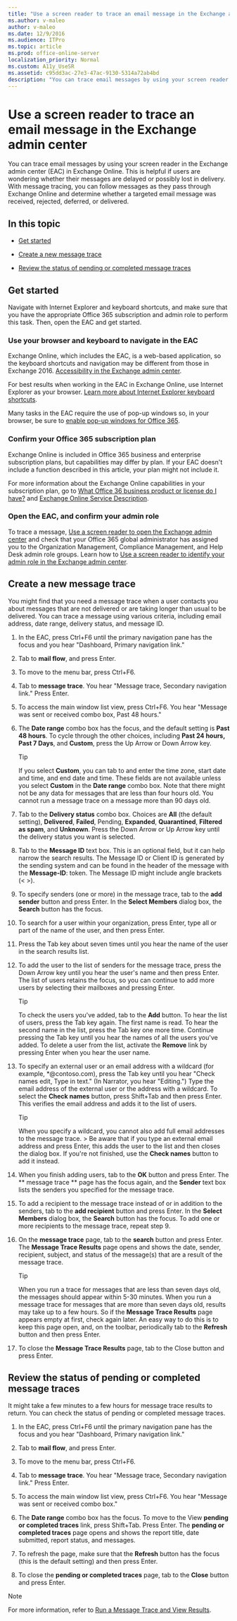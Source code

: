 ```yaml
---
title: "Use a screen reader to trace an email message in the Exchange admin center"
ms.author: v-maleo
author: v-maleo
ms.date: 12/9/2016
ms.audience: ITPro
ms.topic: article
ms.prod: office-online-server
localization_priority: Normal
ms.custom: A11y_UseSR
ms.assetid: c95dd3ac-27e3-47ac-9130-5314a72ab4bd
description: "You can trace email messages by using your screen reader in the Exchange admin center (EAC) in Exchange Online. This is helpful if users are wondering whether their messages are delayed or possibly lost in delivery. With message tracing, you can follow messages as they pass through Exchange Online and determine whether a targeted email message was received, rejected, deferred, or delivered."
---
```


# Use a screen reader to trace an email message in the Exchange admin center

You can trace email messages by using your screen reader in the Exchange admin center (EAC) in Exchange Online. This is helpful if users are wondering whether their messages are delayed or possibly lost in delivery. With message tracing, you can follow messages as they pass through Exchange Online and determine whether a targeted email message was received, rejected, deferred, or delivered. 
  
## In this topic

- [Get started](use-screen-reader-to-trace-an-email-message-in-exchange-admin-center.md#BKMK_GetStarted)
    
- [Create a new message trace](use-screen-reader-to-trace-an-email-message-in-exchange-admin-center.md#BKMK_CreateMsgTrace)
    
- [Review the status of pending or completed message traces](use-screen-reader-to-trace-an-email-message-in-exchange-admin-center.md#BKMK_ReviewStatus)
    
## Get started
<a name="BKMK_GetStarted"> </a>

Navigate with Internet Explorer and keyboard shortcuts, and make sure that you have the appropriate Office 365 subscription and admin role to perform this task. Then, open the EAC and get started.
  
### Use your browser and keyboard to navigate in the EAC

Exchange Online, which includes the EAC, is a web-based application, so the keyboard shortcuts and navigation may be different from those in Exchange 2016. [Accessibility in the Exchange admin center](accessibility-in-exchange-admin-center.md).
  
For best results when working in the EAC in Exchange Online, use Internet Explorer as your browser. [Learn more about Internet Explorer keyboard shortcuts](https://go.microsoft.com/fwlink/?LinkID=787614).
  
Many tasks in the EAC require the use of pop-up windows so, in your browser, be sure to [enable pop-up windows for Office 365](https://go.microsoft.com/fwlink/?LinkID=317550).
  
### Confirm your Office 365 subscription plan

Exchange Online is included in Office 365 business and enterprise subscription plans, but capabilities may differ by plan. If your EAC doesn't include a function described in this article, your plan might not include it.
  
For more information about the Exchange Online capabilities in your subscription plan, go to [What Office 36 business product or license do I have?](https://go.microsoft.com/fwlink/?LinkID=797552) and [Exchange Online Service Description](https://go.microsoft.com/fwlink/?LinkID=797553).
  
### Open the EAC, and confirm your admin role

To trace a message, [Use a screen reader to open the Exchange admin center](use-screen-reader-to-open-exchange-admin-center.md) and check that your Office 365 global administrator has assigned you to the Organization Management, Compliance Management, and Help Desk admin role groups. Learn how to [Use a screen reader to identify your admin role in the Exchange admin center](use-screen-reader-to-identify-admin-role-in-exchange-admin-center.md).
  
## Create a new message trace
<a name="BKMK_CreateMsgTrace"> </a>

You might find that you need a message trace when a user contacts you about messages that are not delivered or are taking longer than usual to be delivered. You can trace a message using various criteria, including email address, date range, delivery status, and message ID.
  
1. In the EAC, press Ctrl+F6 until the primary navigation pane has the focus and you hear "Dashboard, Primary navigation link."
    
2. Tab to **mail flow**, and press Enter. 
    
3. To move to the menu bar, press Ctrl+F6. 
    
4. Tab to **message trace**. You hear "Message trace, Secondary navigation link." Press Enter. 
    
5. To access the main window list view, press Ctrl+F6. You hear "Message was sent or received combo box, Past 48 hours."
    
6. The **Date range** combo box has the focus, and the default setting is **Past 48 hours**. To cycle through the other choices, including **Past 24 hours,** **Past 7 Days**, and **Custom**, press the Up Arrow or Down Arrow key. 
    
    > [!TIP]
    > If you select **Custom**, you can tab to and enter the time zone, start date and time, and end date and time. These fields are not available unless you select **Custom** in the **Date range** combo box. Note that there might not be any data for messages that are less than four hours old. You cannot run a message trace on a message more than 90 days old. 
  
7. Tab to the **Delivery status** combo box. Choices are **All** (the default setting), **Delivered**, **Failed**, Pending, **Expanded**, **Quarantined**, **Filtered as spam**, and **Unknown**. Press the Down Arrow or Up Arrow key until the delivery status you want is selected. 
    
8. Tab to the **Message ID** text box. This is an optional field, but it can help narrow the search results. The Message ID or Client ID is generated by the sending system and can be found in the header of the message with the **Message-ID**: token. The Message ID might include angle brackets (\< \>). 
    
9. To specify senders (one or more) in the message trace, tab to the **add sender** button and press Enter. In the **Select Members** dialog box, the **Search** button has the focus. 
    
1. To search for a user within your organization, press Enter, type all or part of the name of the user, and then press Enter.
    
2. Press the Tab key about seven times until you hear the name of the user in the search results list. 
    
3. To add the user to the list of senders for the message trace, press the Down Arrow key until you hear the user's name and then press Enter. The list of users retains the focus, so you can continue to add more users by selecting their mailboxes and pressing Enter.
    
    > [!TIP]
    > To check the users you've added, tab to the **Add** button. To hear the list of users, press the Tab key again. The first name is read. To hear the second name in the list, press the Tab key one more time. Continue pressing the Tab key until you hear the names of all the users you've added. To delete a user from the list, activate the **Remove** link by pressing Enter when you hear the user name. 
  
4. To specify an external user or an email address with a wildcard (for example, \*@contoso.com), press the Tab key until you hear "Check names edit, Type in text." (In Narrator, you hear "Editing.") Type the email address of the external user or the address with a wildcard. To select the **Check names** button, press Shift+Tab and then press Enter. This verifies the email address and adds it to the list of users. 
    
    > [!TIP]
    >  When you specify a wildcard, you cannot also add full email addresses to the message trace. >  Be aware that if you type an external email address and press Enter, this adds the user to the list and then closes the dialog box. If you're not finished, use the **Check names** button to add it instead. 
  
5. When you finish adding users, tab to the **OK** button and press Enter. The ** message trace ** page has the focus again, and the **Sender** text box lists the senders you specified for the message trace. 
    
10. To add a recipient to the message trace instead of or in addition to the senders, tab to the **add recipient** button and press Enter. In the **Select Members** dialog box, the **Search** button has the focus. To add one or more recipients to the message trace, repeat step 9. 
    
11. On the **message trace** page, tab to the **search** button and press Enter. The **Message Trace Results** page opens and shows the date, sender, recipient, subject, and status of the message(s) that are a result of the message trace. 
    
    > [!TIP]
    > When you run a trace for messages that are less than seven days old, the messages should appear within 5-30 minutes. When you run a message trace for messages that are more than seven days old, results may take up to a few hours. So if the **Message Trace Results** page appears empty at first, check again later. An easy way to do this is to keep this page open, and, on the toolbar, periodically tab to the **Refresh** button and then press Enter. 
  
12. To close the **Message Trace Results** page, tab to the Close button and press Enter. 
    
## Review the status of pending or completed message traces
<a name="BKMK_ReviewStatus"> </a>

It might take a few minutes to a few hours for message trace results to return. You can check the status of pending or completed message traces.
  
1. In the EAC, press Ctrl+F6 until the primary navigation pane has the focus and you hear "Dashboard, Primary navigation link."
    
2. Tab to **mail flow**, and press Enter. 
    
3. To move to the menu bar, press Ctrl+F6. 
    
4. Tab to **message trace**. You hear "Message trace, Secondary navigation link." Press Enter. 
    
5. To access the main window list view, press Ctrl+F6. You hear "Message was sent or received combo box." 
    
6. The **Date range** combo box has the focus. To move to the View **pending or completed traces** link, press Shift+Tab. Press Enter. The **pending or completed traces** page opens and shows the report title, date submitted, report status, and messages. 
    
7. To refresh the page, make sure that the **Refresh** button has the focus (this is the default setting) and then press Enter. 
    
8. To close the **pending or completed traces** page, tab to the **Close** button and press Enter. 
    
> [!NOTE]
> For more information, refer to [Run a Message Trace and View Results](https://go.microsoft.com/fwlink/?LinkId=799440). 
  


